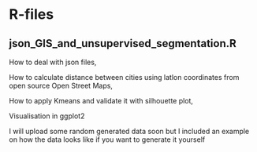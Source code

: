# R-files

## json_GIS_and_unsupervised_segmentation.R

How to deal with json files,

How to calculate distance between cities using latlon coordinates from open source Open Street Maps,

How to apply Kmeans and validate it with silhouette plot,

Visualisation in ggplot2

I will upload some random generated data soon but I included an example on how the data looks like if you want to generate it yourself
